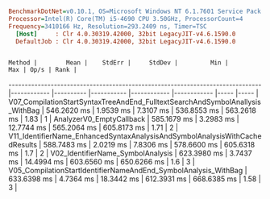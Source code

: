 ``` ini

BenchmarkDotNet=v0.10.1, OS=Microsoft Windows NT 6.1.7601 Service Pack 1
Processor=Intel(R) Core(TM) i5-4690 CPU 3.50GHz, ProcessorCount=4
Frequency=3410166 Hz, Resolution=293.2409 ns, Timer=TSC
  [Host]     : Clr 4.0.30319.42000, 32bit LegacyJIT-v4.6.1590.0
  DefaultJob : Clr 4.0.30319.42000, 32bit LegacyJIT-v4.6.1590.0


```
                                                                        Method |        Mean |    StdErr |     StdDev |         Min |         Max | Op/s | Rank |
------------------------------------------------------------------------------ |------------ |---------- |----------- |------------ |------------ |----- |----- |
 V07_CompilationStartSyntaxTreeAndEnd_FulltextSearchAndSymbolAnallysis_WithBag | 546.2620 ms | 1.9539 ms |  7.3107 ms | 536.8553 ms | 563.2618 ms | 1.83 |    1 |
                                                      AnalyzerV0_EmptyCallback | 585.1679 ms | 3.2983 ms | 12.7744 ms | 565.2064 ms | 605.8173 ms | 1.71 |    2 |
   V11_IdentifierName_EnhancedSyntaxAnalysisAndSymbolAnalysisWithCachedResults | 588.7483 ms | 2.0219 ms |  7.8306 ms | 578.6600 ms | 605.6318 ms |  1.7 |    2 |
                                             V02_IdentifierName_SymbolAnalysis | 623.3980 ms | 3.7437 ms | 14.4994 ms | 603.6560 ms | 650.6266 ms |  1.6 |    3 |
               V05_CompilationStartIdentifierNameAndEnd_SymbolAnalysis_WithBag | 633.6398 ms | 4.7364 ms | 18.3442 ms | 612.3931 ms | 668.6385 ms | 1.58 |    3 |
